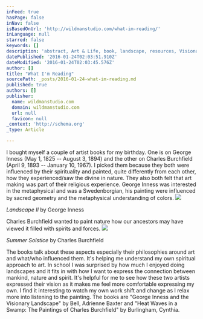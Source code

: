 ```yaml
---
inFeed: true
hasPage: false
inNav: false
isBasedOnUrl: 'http://wildmanstudio.com/what-im-reading/'
inLanguage: null
starred: false
keywords: []
description: 'abstract, Art & Life, book, landscape, resources, Visionary'
datePublished: '2016-01-24T02:03:51.910Z'
dateModified: '2016-01-24T02:03:45.576Z'
author: []
title: "What I'm Reading"
sourcePath: _posts/2016-01-24-what-im-reading.md
published: true
authors: []
publisher:
  name: wildmanstudio.com
  domain: wildmanstudio.com
  url: null
  favicon: null
_context: 'http://schema.org'
_type: Article

---
```

I bought myself a couple of artist books for my birthday. One is on George Inness (May 1, 1825 -- August 3, 1894) and the other on Charles Burchfield (April 9, 1893 -- January 10, 1967). I picked them because they both were influenced by their spirituality and painted, quite differently from each other, how they experienced/saw the divine in nature. They also both felt that art making was part of their religious experience. George Inness was interested in the metaphysical and was a Swedenborgian, his painting were influenced by sacred geometry and the metaphysical understanding of colors.  ![](https://the-grid-user-content.s3-us-west-2.amazonaws.com/3ada52e5-801e-4718-8ea8-e8c32600a964.jpg)

_Landscape II_ by George Inness   

Charles Burchfield wanted to paint nature how our ancestors may have viewed it filled with spirits and forces. ![](https://the-grid-user-content.s3-us-west-2.amazonaws.com/b608e6a9-adfb-4cfa-9b36-9a4860ce4ff9.jpg)

_Summer Solstice_ by Charles Burchfield 

The books talk about these aspects especially their philosophies around art and what/who influenced them. It's helping me understand my own spiritual approach to art. In school I was surprised by how much I enjoyed doing landscapes and it fits in with how I want to express the connection between mankind, nature and spirit. It's helpful for me to see how these two artists expressed their vision as it makes me feel more comfortable expressing my own. I find it interesting to watch my own work shift and change as I relax more into listening to the painting. The books are "George Inness and the Visionary Landscape" by Bell, Adrienne Baxter and "Heat Waves in a Swamp: The Paintings of Charles Burchfield" by Burlingham, Cynthia.